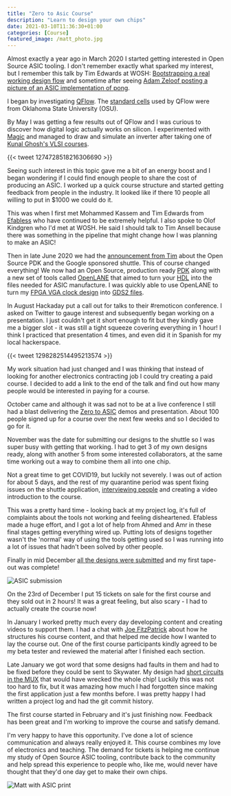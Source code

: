 ```yaml
---
title: "Zero to Asic Course"
description: "Learn to design your own chips"
date: 2021-03-10T11:36:30+01:00
categories: [Course]
featured_image: /matt_photo.jpg
---
```


Almost exactly a year ago in March 2020 I started getting interested in Open Source ASIC tooling. I don't remember exactly what sparked my interest, but I remember this talk by Tim Edwards at WOSH: [Bootstrapping a real working design flow](https://www.youtube.com/watch?v=ztcAbszOBs8) and sometime after seeing [Adam Zeloof posting a picture of an ASIC implementation of pong](https://twitter.com/azzeloof/status/1180877525372882944).

I began by investigating [QFlow](http://opencircuitdesign.com/qflow/). The [standard cells](https://www.zerotoasiccourse.com/terminology/standardcell) used by QFlow were from Oklahoma State University (OSU).

By May I was getting a few results out of QFlow and I was curious to discover how digital logic actually works on silicon. I experimented with [Magic](https://www.zerotoasiccourse.com/terminology/magic) and managed to draw and simulate an inverter after taking one of [Kunal Ghosh's VLSI courses](https://www.vlsisystemdesign.com/basic_courses/). 

{{< tweet 1274728518216306690 >}}

Seeing such interest in this topic gave me a bit of an energy boost and I began wondering if I could find enough people to share the cost of producing an ASIC. I worked up a quick course structure and started getting feedback from people in the industry. It looked like if there 10 people all willing to put in $1000 we could do it.

This was when I first met Mohammed Kassem and Tim Edwards from [Efabless](https://efabless.com/) who have continued to be extremely helpful. I also spoke to Olof Kindgren who I'd met at WOSH. He said I should talk to Tim Ansell because there was something in the pipeline that might change how I was planning to make an ASIC!

Then in late June 2020 we had the [announcement from Tim](https://www.youtube.com/watch?v=EczW2IWdnOM) about the Open Source PDK and the Google sponsored shuttle. 
This of course changed everything! We now had an Open Source, production ready [PDK](https://www.zerotoasiccourse.com/terminology/pdk) along with a new set of tools called [OpenLANE](https://www.zerotoasiccourse.com/terminology/openlane) that aimed to turn your [HDL](https://www.zerotoasiccourse.com/terminology/hdl) into the files needed for ASIC manufacture. 
I was quickly able to use OpenLANE to turn my [FPGA VGA clock design](https://www.zerotoasiccourse.com/post/vga_clock/) into [GDS2 files](https://www.zerotoasiccourse.com/terminology/gds2).

In August Hackaday put a call out for talks to their #remoticon conference. I asked on Twitter to gauge interest and subsequently began working on a presentation.
I just couldn't get it short enough to fit but they kindly gave me a bigger slot - it was still a tight squeeze covering everything in 1 hour! I think I practiced that presentation 4 times, and even did it in Spanish for my local hackerspace.

{{< tweet 1298282514495213574 >}}

My work situation had just changed and I was thinking that instead of looking for another electronics contracting job I could try creating a paid course. I decided to add a link to the end of the talk and find out how many people would be interested in paying for a course.

October came and although it was sad not to be at a live conference I still had a blast delivering the [Zero to ASIC](https://www.zerotoasiccourse.com/post/remoticon-talk) demos and presentation. About 100 people signed up for a course over the next few weeks and so I decided to go for it.

November was the date for submitting our designs to the shuttle so I was super busy with getting that working. I had to get 3 of my own designs ready, along with another 5 from some interested collaborators, at the same time working out a way to combine them all into one chip.

Not a great time to get COVID19, but luckily not severely. I was out of action for about 5 days, and the rest of my quarantine period was spent fixing issues on the shuttle application, [interviewing people](/tags/interviews) and creating a video introduction to the course. 

This was a pretty hard time - looking back at my project log, it's full of complaints about the tools not working and feeling disheartened. Efabless made a huge effort, and I got a lot of help from Ahmed and Amr in these final stages getting everything wired up. Putting lots of designs together wasn't the 'normal' way of using the tools getting used so I was running into a lot of issues that hadn't been solved by other people.

Finally in mid December [all the designs were submitted](https://www.zerotoasiccourse.com/post/asic_submitted) and my first tape-out was complete!

![ASIC submission](/caravel-numbered.png)

On the 23rd of December I put 15 tickets on sale for the first course and they sold out in 2 hours! It was a great feeling, but also scary - I had to actually create the course now!

In January I worked pretty much every day developing content and creating videos to support them. I had a chat with [Joe FitzPatrick](https://securinghardware.com/) about how he structures his course content, and that helped me decide how I wanted to lay the course out. One of the first course participants kindly agreed to be my beta tester and reviewed the material after I finished each section.

Late January we got word that some designs had faults in them and had to be fixed before they could be sent to Skywater. My design had [short circuits in the MUX](https://www.zerotoasiccourse.com/post/last_minute_drc/) that would have wrecked the whole chip! Luckily this was not too hard to fix, but it was amazing how much I had forgotten since making the first application just a few months before. I was pretty happy I had written a project log and had the git commit history.

The first course started in February and it's just finishing now. Feedback has been great and I'm working to improve the course and satisfy demand.

I'm very happy to have this opportunity. I've done a lot of science communication and always really enjoyed it. This course combines my love of electronics and teaching. 
The demand for tickets is helping me continue my study of Open Source ASIC tooling, contribute back to the community and help spread this experience to people who, like me, would never have thought that they'd one day get to make their own chips.

![Matt with ASIC print](/matt_photo.jpg)
